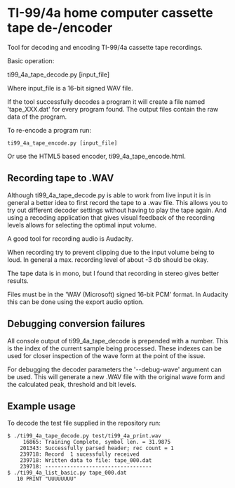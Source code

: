 # TI-99/4a home computer cassette tape de-/encoder
Tool for decoding and encoding TI-99/4a cassette tape recordings.

Basic operation:

   ti99_4a_tape_decode.py [input_file]

Where input_file is a 16-bit signed WAV file.

If the tool successfully decodes a program it will create a file named
'tape_XXX.dat' for every program found. The output files contain the raw data
of the program.

To re-encode a program run:

    ti99_4a_tape_encode.py [input_file]

Or use the HTML5 based encoder, ti99_4a_tape_encode.html.

## Recording tape to .WAV
Although ti99_4a_tape_decode.py is able to work from live input it is in
general a better idea to first record the tape to a .wav file. This allows you
to try out different decoder settings without having to play the tape again.
And using a recoding application that gives visual feedback of the recording
levels allows for selecting the optimal input volume.

A good tool for recording audio is Audacity.

When recording try to prevent clipping due to the input volume being to loud.
In general a max. recording level of about -3 db should be okay.

The tape data is in mono, but I found that recording in stereo gives better
results.

Files must be in the 'WAV (Microsoft) signed 16-bit PCM' format. In Audacity
this can be done using the export audio option.

## Debugging conversion failures
All console output of ti99_4a_tape_decode is prepended with a number. This is
the index of the current sample being processed. These indexes can be used for
closer inspection of the wave form at the point of the issue.

For debugging the decoder parameters the '--debug-wave' argument can be used.
This will generate a new .WAV file with the original wave form and the
calculated peak, threshold and bit levels.

## Example usage
To decode the test file supplied in the repository run:

    $ ./ti99_4a_tape_decode.py test/ti99_4a_print.wav
         16865: Training Complete, symbol len. = 31.9875
        201343: Successfully parsed header; rec count = 1
        239718: Record  1 sucessfully received
        239718: Written data to file: tape_000.dat
        239718: ----------------------------------
    $ ./ti99_4a_list_basic.py tape_000.dat
       10 PRINT "UUUUUUUU"
